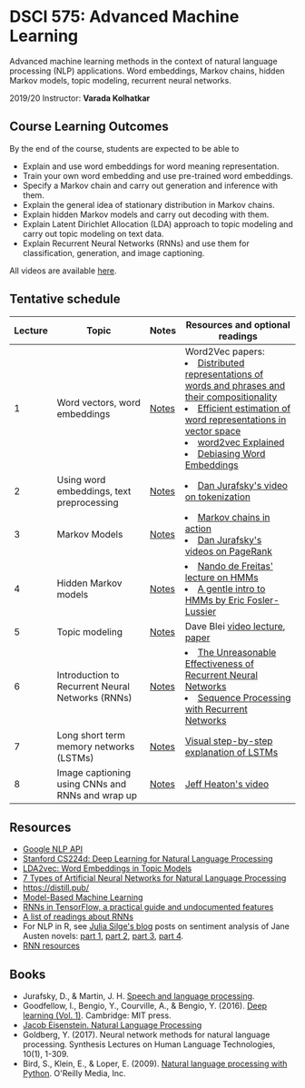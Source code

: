 # DSCI 575: Advanced Machine Learning

Advanced machine learning methods in the context of natural language processing (NLP) applications. Word embeddings, Markov chains, hidden Markov models, topic modeling, recurrent neural networks.

2019/20 Instructor: **Varada Kolhatkar**

## Course Learning Outcomes

By the end of the course, students are expected to be able to
- Explain and use word embeddings for word meaning representation. 
- Train your own word embedding and use pre-trained word embeddings. 
- Specify a Markov chain and carry out generation and inference with them. 
- Explain the general idea of stationary distribution in Markov chains.
- Explain hidden Markov models and carry out decoding with them. 
- Explain Latent Dirichlet Allocation (LDA) approach to topic modeling and carry out topic modeling on text data. 
- Explain Recurrent Neural Networks (RNNs) and use them for classification, generation, and image captioning.  

All videos are available [here](https://drive.google.com/drive/folders/1nMzTI-dNgkuitmqlHcndZ88zHeQhKel3).

## Tentative schedule

| Lecture  | Topic  | Notes | Resources and optional readings |
|-------|------------|-----------|-----------|
|   1   | Word vectors, word embeddings | [Notes](lectures/lecture1_word-embeddings.ipynb)| Word2Vec papers: <li>[Distributed representations of words and phrases and their compositionality](https://papers.nips.cc/paper/5021-distributed-representations-of-words-and-phrases-and-their-compositionality.pdf)</li> <li>[Efficient estimation of word representations in vector space](https://arxiv.org/pdf/1301.3781.pdf)</li> <li>[word2vec Explained](https://arxiv.org/pdf/1402.3722.pdf)</li><li>[Debiasing Word Embeddings](http://papers.nips.cc/paper/6228-man-is-to-computer-programmer-as-woman-is-to-homemaker-debiasing-word-embeddings.pdf)</li>|
|   2   | Using word embeddings, text preprocessing | [Notes](lectures/lecture2_using-word-embeddings.ipynb) | <li>[Dan Jurafsky's video on tokenization](https://www.youtube.com/watch?v=pEwBjcYdcKw)</li>|
|   3   | Markov Models | [Notes](lectures/lecture3_Markov-chains.ipynb) | <li> [Markov chains in action](http://setosa.io/ev/markov-chains/) </li> <li> [Dan Jurafsky's videos on PageRank](https://www.youtube.com/playlist?list=PLaZQkZp6WhWzSy3WKExE7656jBxfXJh3I) </li> | 
|   4   | Hidden Markov models | [Notes](lectures/lecture4_HMMs.ipynb) | <li>[Nando de Freitas' lecture on HMMs](https://www.youtube.com/watch?v=jY2E6ExLxaw)</li> <li>[A gentle intro to HMMs by Eric Fosler-Lussier](http://di.ubi.pt/~jpaulo/competence/tutorials/hmm-tutorial-1.pdf)</li>|
|   5   | Topic modeling | [Notes](lectures/lecture5_Viterbi-topic-modeling.ipynb) | Dave Blei [video lecture](https://www.youtube.com/watch?v=DDq3OVp9dNA&t=98s), [paper](http://menome.com/wp/wp-content/uploads/2014/12/Blei2011.pdf) |
|   6   | Introduction to Recurrent Neural Networks (RNNs) | [Notes](lectures/lecture6_intro-to-RNNs.ipynb) | <li>[The Unreasonable Effectiveness of Recurrent Neural  Networks](http://karpathy.github.io/2015/05/21/rnn-effectiveness/)</li><li>[Sequence Processing with Recurrent Networks](https://web.stanford.edu/~jurafsky/slp3/9.pdf)</li>|  
|   7   | Long short term memory networks (LSTMs) | [Notes](lectures/lecture7_LSTMs.ipynb) | [Visual step-by-step explanation of LSTMs](http://colah.github.io/posts/2015-08-Understanding-LSTMs/) |
|   8   | Image captioning using CNNs and RNNs and wrap up | [Notes](lectures/lecture8_LSTMs-applications.ipynb) | [Jeff Heaton's video](https://www.youtube.com/watch?v=NmoW_AYWkb4&list=PLjy4p-07OYzulelvJ5KVaT2pDlxivl_BN)|

## Resources
* [Google NLP API](https://cloud.google.com/natural-language/)
* [Stanford CS224d: Deep Learning for Natural Language Processing](http://cs224d.stanford.edu/syllabus.html)
* [LDA2vec: Word Embeddings in Topic Models](https://www.datacamp.com/community/tutorials/lda2vec-topic-model)
* [7 Types of Artificial Neural Networks for Natural Language Processing](https://www.kdnuggets.com/2017/10/7-types-artificial-neural-networks-natural-language-processing.html)
* https://distill.pub/
* [Model-Based Machine Learning](http://mbmlbook.com/toc.html)
* [RNNs in TensorFlow, a practical guide and undocumented features](http://www.wildml.com/2016/08/rnns-in-tensorflow-a-practical-guide-and-undocumented-features/)
* [A list of readings about RNNs](https://github.com/tensorflow/magenta/tree/master/magenta/reviews)
* For NLP in R, see [Julia Silge's blog](https://juliasilge.com/blog/) posts on sentiment analysis of Jane Austen novels: [part 1](https://juliasilge.com/blog/you-must-allow-me/), [part 2](https://juliasilge.com/blog/if-i-loved-nlp-less/), [part 3](https://juliasilge.com/blog/life-changing-magic/), [part 4](https://juliasilge.com/blog/term-frequency-tf-idf/).
* [RNN resources](https://github.com/ajhalthor/awesome-rnn)

## Books
* Jurafsky, D., & Martin, J. H. [Speech and language processing](https://web.stanford.edu/~jurafsky/slp3/).
* Goodfellow, I., Bengio, Y., Courville, A., & Bengio, Y. (2016). [Deep learning (Vol. 1)](http://www.deeplearningbook.org/). Cambridge: MIT press. 
* [Jacob Eisenstein. Natural Language Processing](https://github.com/jacobeisenstein/gt-nlp-class/blob/master/notes/eisenstein-nlp-notes.pdf)
* Goldberg, Y. (2017). Neural network methods for natural language processing. Synthesis Lectures on Human Language Technologies, 10(1), 1-309. 
* Bird, S., Klein, E., & Loper, E. (2009). [Natural language processing with Python](http://www.nltk.org/book/). O'Reilly Media, Inc.
